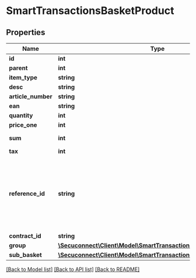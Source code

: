 # SmartTransactionsBasketProduct

## Properties
Name | Type | Description | Notes
------------ | ------------- | ------------- | -------------
**id** | **int** | Product id | [optional] 
**parent** | **int** | Parent | [optional] 
**item_type** | **string** | Category of item | [optional] 
**desc** | **string** | Desc | [optional] 
**article_number** | **string** | Article number | [optional] 
**ean** | **string** | international article number | [optional] 
**quantity** | **int** | Quantity | [optional] 
**price_one** | **int** | Price one | [optional] 
**sum** | **int** | it is the value of the sum of the product with all items in sub_basket | [optional] 
**tax** | **int** | Tax | [optional] 
**reference_id** | **string** | The reference_id must be unique, it&#39;s a Reference for to the reference_id of SmartTransactionsSubBasketProduct [example: SmartTransactionsBasketProduct-&gt;reference_id is 1000 then all SmartTransactionsSubBasketProduct must have unique reference_id like 1000.1, 1000.2 etc.] | [optional] 
**contract_id** | **string** | contract id | [optional] 
**group** | [**\Secuconnect\Client\Model\SmartTransactionsBasketProductGroup[]**](SmartTransactionsBasketProductGroup.md) | Group | [optional] 
**sub_basket** | [**\Secuconnect\Client\Model\SmartTransactionsSubBasketProduct[]**](SmartTransactionsSubBasketProduct.md) | sub basket Product | [optional] 

[[Back to Model list]](../README.md#documentation-for-models) [[Back to API list]](../README.md#documentation-for-api-endpoints) [[Back to README]](../README.md)


